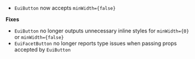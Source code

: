 - `EuiButton` now accepts `minWidth={false}`

**Fixes**

- `EuiButton` no longer outputs unnecessary inline styles for `minWidth={0}` or `minWidth={false}`
- `EuiFacetButton` no longer reports type issues when passing props accepted by `EuiButton`
